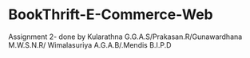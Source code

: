 # BookThrift-E-Commerce-Web
Assignment 2- done by Kularathna G.G.A.S/Prakasan.R/Gunawardhana M.W.S.N.R/ Wimalasuriya A.G.A.B/.Mendis B.I.P.D
